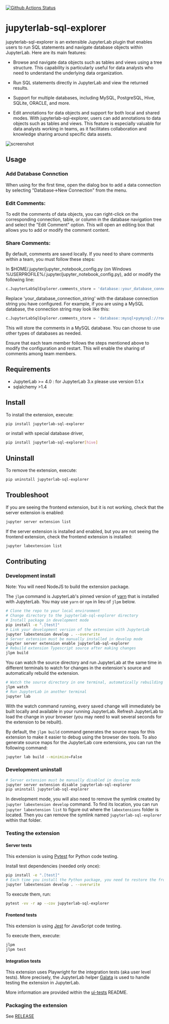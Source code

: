 [![Github Actions Status](https://github.com/groupnotes/jupyterlab-sql-explorer/actions/workflows/build.yml/badge.svg)](https://github.com/groupnotes/jupyterlab-sql-explorer/actions/workflows/build.yml)

# jupyterlab-sql-explorer

jupyterlab-sql-explorer is an extensible JupyterLab plugin that enables users to run SQL statements and navigate database objects within JupyterLab. Here are its main features:

- Browse and navigate data objects such as tables and views using a tree structure. This capability is particularly useful for data analysts who need to understand the underlying data organization.

- Run SQL statements directly in JupyterLab and view the returned results.

- Support for multiple databases, including MySQL, PostgreSQL, Hive, SQLite, ORACLE, and more.

- Edit annotations for data objects and support for both local and shared modes. With jupyterlab-sql-explorer, users can add annotations to data objects such as tables and views. This feature is especially valuable for data analysts working in teams, as it facilitates collaboration and knowledge sharing around specific data assets.

![screenshot](https://raw.githubusercontent.com/groupnotes/jupyterlab-sql-explorer/main/preview.gif)

## Usage

### Add Database Connction

When using for the first time, open the dialog box to add a data connection by selecting "Database->New Connection" from the menu.

### Edit Comments:

To edit the comments of data objects, you can right-click on the corresponding connection, table, or column in the database navigation tree and select the "Edit Comment" option. This will open an editing box that allows you to add or modify the comment content.

### Share Comments:

By default, comments are saved locally. If you need to share comments within a team, you must follow these steps:

In $HOME/.jupyter/jupyter_notebook_config.py (on Windows %USERPROFILE%/.jupyter/jupyter_notebook_config.py), add or modify the following line:

```python
c.JupyterLabSqlExplorer.comments_store = 'database::your_database_connection_string'
```

Replace 'your_database_connection_string' with the database connection string you have configured. For example, if you are using a MySQL database, the connection string may look like this:

```python
c.JupyterLabSqlExplorer.comments_store = 'database::mysql+pymysql://root:12345@192.168.1.100:3306/data'
```

This will store the comments in a MySQL database. You can choose to use other types of databases as needed.

Ensure that each team member follows the steps mentioned above to modify the configuration and restart. This will enable the sharing of comments among team members.

## Requirements

- JupyterLab >= 4.0  : for JupyterLab 3.x please use version 0.1.x 
- sqlalchemy >1.4 

## Install

To install the extension, execute:

```bash
pip install jupyterlab-sql-explorer
```

or install with special database driver,

```bash
pip install jupyterlab-sql-explorer[hive]
```

## Uninstall

To remove the extension, execute:

```bash
pip uninstall jupyterlab-sql-explorer
```

## Troubleshoot

If you are seeing the frontend extension, but it is not working, check
that the server extension is enabled:

```bash
jupyter server extension list
```

If the server extension is installed and enabled, but you are not seeing
the frontend extension, check the frontend extension is installed:

```bash
jupyter labextension list
```

## Contributing

### Development install

Note: You will need NodeJS to build the extension package.

The `jlpm` command is JupyterLab's pinned version of
[yarn](https://yarnpkg.com/) that is installed with JupyterLab. You may use
`yarn` or `npm` in lieu of `jlpm` below.

```bash
# Clone the repo to your local environment
# Change directory to the jupyterlab-sql-explorer directory
# Install package in development mode
pip install -e ".[test]"
# Link your development version of the extension with JupyterLab
jupyter labextension develop . --overwrite
# Server extension must be manually installed in develop mode
jupyter server extension enable jupyterlab-sql-explorer
# Rebuild extension Typescript source after making changes
jlpm build
```

You can watch the source directory and run JupyterLab at the same time in different terminals to watch for changes in the extension's source and automatically rebuild the extension.

```bash
# Watch the source directory in one terminal, automatically rebuilding when needed
jlpm watch
# Run JupyterLab in another terminal
jupyter lab
```

With the watch command running, every saved change will immediately be built locally and available in your running JupyterLab. Refresh JupyterLab to load the change in your browser (you may need to wait several seconds for the extension to be rebuilt).

By default, the `jlpm build` command generates the source maps for this extension to make it easier to debug using the browser dev tools. To also generate source maps for the JupyterLab core extensions, you can run the following command:

```bash
jupyter lab build --minimize=False
```

### Development uninstall

```bash
# Server extension must be manually disabled in develop mode
jupyter server extension disable jupyterlab-sql-explorer
pip uninstall jupyterlab-sql-explorer
```

In development mode, you will also need to remove the symlink created by `jupyter labextension develop`
command. To find its location, you can run `jupyter labextension list` to figure out where the `labextensions`
folder is located. Then you can remove the symlink named `jupyterlab-sql-explorer` within that folder.

### Testing the extension

#### Server tests

This extension is using [Pytest](https://docs.pytest.org/) for Python code testing.

Install test dependencies (needed only once):

```sh
pip install -e ".[test]"
# Each time you install the Python package, you need to restore the front-end extension link
jupyter labextension develop . --overwrite
```

To execute them, run:

```sh
pytest -vv -r ap --cov jupyterlab-sql-explorer
```

#### Frontend tests

This extension is using [Jest](https://jestjs.io/) for JavaScript code testing.

To execute them, execute:

```sh
jlpm
jlpm test
```

#### Integration tests

This extension uses Playwright for the integration tests (aka user level tests).
More precisely, the JupyterLab helper [Galata](https://github.com/jupyterlab/jupyterlab/tree/master/galata) is used to handle testing the extension in JupyterLab.

More information are provided within the [ui-tests](./ui-tests/README.md) README.

### Packaging the extension

See [RELEASE](RELEASE.md)
